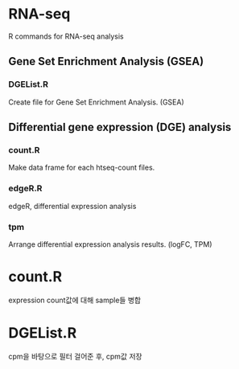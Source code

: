 # RNA-seq
R commands for RNA-seq analysis

## Gene Set Enrichment Analysis (GSEA)
### DGEList.R
Create file for Gene Set Enrichment Analysis. (GSEA)

## Differential gene expression (DGE) analysis
### count.R
Make data frame for each htseq-count files.

### edgeR.R
edgeR, differential expression analysis

### tpm
Arrange differential expression analysis results. (logFC, TPM)






# count.R 
expression count값에 대해 sample들 병합

# DGEList.R
cpm을 바탕으로 필터 걸어준 후, cpm값 저장

# 